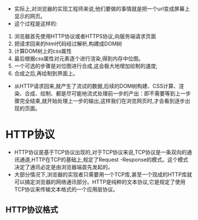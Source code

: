 * 实际上,对浏览器的实现工程师来说,他们要做的事情就是把一个url变成屏幕上显示的网页。
* 这个过程是这样的:
1. 浏览器首先使用HTTP协议或者HTTPS协议,向服务端请求页面
2. 把请求回来的html代码经过解析,构建成DOM树
3. 计算DOM树上的css属性
4. 最后根据css属性对元素逐个进行渲染,得到内存中位图。
5. 一个可选的步骤是对位图进行合成,这会极大地增加绘制的速度;
6. 合成之后,再绘制到界面上。

* 从HTTP请求回来,就产生了流试的数据,后续的DOM树构建、CSS计算、渲染、合成、绘制、都是尽可能地流式处理前一步的产出：即不需要等到上一步骤完全结束,就开始处理上一步的输出,这样我们在浏览网页时,才会看到逐步出现的页面。

# HTTP协议
* HTTP协议是基于TCP协议出现的,对于TCP协议来说,TCP协议是一条双向的通讯通道,HTTP在TCP的基础上,规定了Request -Response的模式。这个模式决定了通讯必定是由浏览器端首先发起的。
* 大部分情况下,浏览器的实现者只需要用一个TCP库,甚至一个现成的HTTP库就可以搞定浏览器的网络通讯部分。HTTP是纯粹的文本协议,它是规定了使用TCP协议来传输文本格式的一个应用层协议。

## HTTP协议格式
